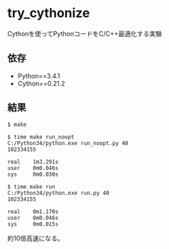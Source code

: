 # try_cythonize
Cythonを使ってPythonコードをC/C++最適化する実験

## 依存
- Python==3.4.1
- Cython==0.21.2

## 結果
```
$ make

$ time make run_noopt
C:/Python34/python.exe run_noopt.py 40
102334155

real    1m3.291s
user    0m0.046s
sys     0m0.030s

$ time make run
C:/Python34/python.exe run.py 40
102334155

real    0m1.170s
user    0m0.046s
sys     0m0.015s
```
約10倍高速になる。
